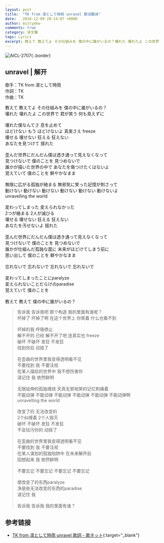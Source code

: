 ```yaml
---
layout: post
title:  "TK from 凛として時雨 unravel 歌词翻译"
date:   2018-12-09 20:14:07 +0800
author: mistydew
comments: true
category: 译文集
tags: Lyrics
excerpt: 教えて 教えてよ その仕組みを 僕の中に誰がいるの？壊れた 壊れたよ この世界で 君が笑う 何も見えずに。
---
```

![AICL-2707](https://www.generasia.com/w/images/thumb/9/9b/unravelC.jpg/674px-unravelC.jpg){:.border}

## unravel | 解开

歌手：TK from 凛として時雨<br>
作詞：TK<br>
作曲：TK

<div class="lyric-original">
<p>
教えて 教えてよ その仕組みを 僕の中に誰がいるの？<br>
壊れた 壊れたよ この世界で 君が笑う 何も見えずに<br>
<br>
壊れた僕なんてさ 息を止めて<br>
ほどけない もう ほどけないよ 真実さえ freeze<br>
壊せる 壊せない 狂える 狂えない<br>
あなたを見つけて 揺れた<br>
<br>
歪んだ世界にだんだん僕は透き通って見えなくなって<br>
見つけないで 僕のことを 見つめないで<br>
誰かが描いた世界の中で あなたを傷つけたくはないよ<br>
覚えていて 僕のことを 鮮やかなまま<br>
<br>
無限に広がる孤独が絡まる 無邪気に笑った記憶が刺さって<br>
動けない 動けない 動けない 動けない 動けない 動けないよ<br>
unravelling the world<br>
<br>
変わってしまった 変えられなかった<br>
2つが絡まる 2人が滅びる<br>
壊せる 壊せない 狂える 狂えない<br>
あなたを汚せないよ 揺れた<br>
<br>
歪んだ世界にだんだん僕は透き通って見えなくなって<br>
見つけないで 僕のことを 見つめないで<br>
誰かが仕組んだ孤独な罠に 未来がほどけてしまう前に<br>
思い出して 僕のことを 鮮やかなまま<br>
<br>
忘れないで 忘れないで 忘れないで 忘れないで<br>
<br>
変わってしまったことにparalyze<br>
変えられないことだらけのparadise<br>
覚えていて 僕のことを<br>
<br>
教えて 教えて 僕の中に誰がいるの？
</p>
</div>

<div class="lyric-translation">
<blockquote>
告诉我 告诉我吧 那个构造 我的里面有谁呢？<br>
坏掉了 坏掉了啊 在这个世界上 你笑着 什么也看不到<br>
<br>
坏掉的我 呼吸停止<br>
解不开的 已经 解不开了吧 连真实也 freeze<br>
破坏 不破坏 发狂 不发狂<br>
找到你后 动摇了<br>
<br>
在歪曲的世界里我变得透明看不见<br>
不要找到 我 不要注视<br>
在某人描绘的世界中 我不想伤害你<br>
请记住 我 依然鲜明<br>
<br>
无限延伸的孤独缠绕 天真无邪地笑的记忆刺痛着<br>
不能动弹 不能动弹 不能动弹 不能动弹 不能动弹 不能动弹啊<br>
unravelling the world<br>
<br>
改变了的 无法改变的<br>
2个纠缠着 2个人毁灭<br>
破坏 不破坏 发狂 不发狂<br>
不会玷污你的 动摇了<br>
<br>
在歪曲的世界里我变得透明看不见<br>
不要找到 我 不要注视<br>
在某人谋划的孤独陷阱中 在未来解开前<br>
回想起来 我 依然鲜明<br>
<br>
不要忘记 不要忘记 不要忘记 不要忘记<br>
<br>
使改变了的东西paralyze<br>
净是些无法改变的东西的paradise<br>
请记住 我<br>
<br>
告诉我 告诉我 我的里面有谁？
</blockquote>
</div>

## 参考链接

* [TK from 凛として時雨 unravel 歌詞 - 歌ネット](https://www.uta-net.com/song/167353){:target="_blank"}

